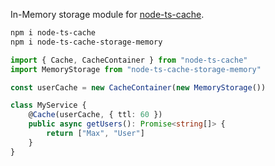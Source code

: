 In-Memory storage module for [node-ts-cache](https://www.npmjs.com/package/node-ts-cache).

```bash
npm i node-ts-cache
npm i node-ts-cache-storage-memory
```

```ts
import { Cache, CacheContainer } from "node-ts-cache"
import MemoryStorage from "node-ts-cache-storage-memory"

const userCache = new CacheContainer(new MemoryStorage())

class MyService {
    @Cache(userCache, { ttl: 60 })
    public async getUsers(): Promise<string[]> {
        return ["Max", "User"]
    }
}
```
